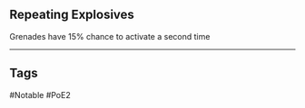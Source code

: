 ## Repeating Explosives
Grenades have 15% chance to activate a second time

---
## Tags
#Notable
#PoE2
